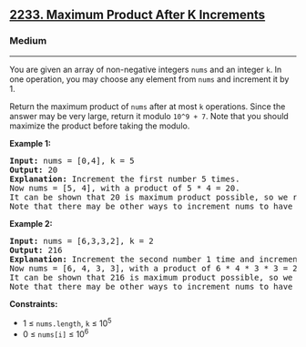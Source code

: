 <h2><a href="https://leetcode.com/problems/maximum-product-after-k-increments">2233. Maximum Product After K Increments</a></h2>
<h3>Medium</h3>
<hr>
<p>You are given an array of non-negative integers <code>nums</code> and an integer <code>k</code>. In one operation, you may choose any element from <code>nums</code> and increment it by 1.</p>
<p>Return the maximum product of <code>nums</code> after at most <code>k</code> operations. Since the answer may be very large, return it modulo <code>10^9 + 7</code>. Note that you should maximize the product before taking the modulo.</p>

<p><strong>Example 1:</strong></p>
<pre>
<strong>Input:</strong> nums = [0,4], k = 5
<strong>Output:</strong> 20
<strong>Explanation:</strong> Increment the first number 5 times.
Now nums = [5, 4], with a product of 5 * 4 = 20.
It can be shown that 20 is maximum product possible, so we return 20.
Note that there may be other ways to increment nums to have the maximum product.
</pre>

<p><strong>Example 2:</strong></p>
<pre>
<strong>Input:</strong> nums = [6,3,3,2], k = 2
<strong>Output:</strong> 216
<strong>Explanation:</strong> Increment the second number 1 time and increment the fourth number 1 time.
Now nums = [6, 4, 3, 3], with a product of 6 * 4 * 3 * 3 = 216.
It can be shown that 216 is maximum product possible, so we return 216.
Note that there may be other ways to increment nums to have the maximum product.
</pre>

<p><strong>Constraints:</strong></p>
<ul>
<li>1 ≤ <code>nums.length</code>, <code>k</code> ≤ 10<sup>5</sup></li>
<li>0 ≤ <code>nums[i]</code> ≤ 10<sup>6</sup></li>
</ul>
